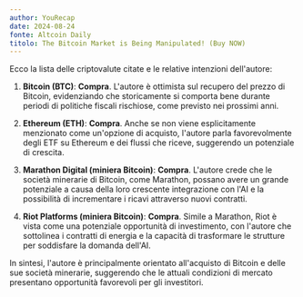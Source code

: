 ```yaml
---
author: YouRecap
date: 2024-08-24
fonte: Altcoin Daily
titolo: The Bitcoin Market is Being Manipulated! (Buy NOW)
---
```


Ecco la lista delle criptovalute citate e le relative intenzioni dell'autore:

1. **Bitcoin (BTC)**: **Compra**. L'autore è ottimista sul recupero del prezzo di Bitcoin, evidenziando che storicamente si comporta bene durante periodi di politiche fiscali rischiose, come previsto nei prossimi anni.

2. **Ethereum (ETH)**: **Compra**. Anche se non viene esplicitamente menzionato come un'opzione di acquisto, l'autore parla favorevolmente degli ETF su Ethereum e dei flussi che riceve, suggerendo un potenziale di crescita.

3. **Marathon Digital (miniera Bitcoin)**: **Compra**. L'autore crede che le società minerarie di Bitcoin, come Marathon, possano avere un grande potenziale a causa della loro crescente integrazione con l'AI e la possibilità di incrementare i ricavi attraverso nuovi contratti.

4. **Riot Platforms (miniera Bitcoin)**: **Compra**. Simile a Marathon, Riot è vista come una potenziale opportunità di investimento, con l'autore che sottolinea i contratti di energia e la capacità di trasformare le strutture per soddisfare la domanda dell'AI.

In sintesi, l'autore è principalmente orientato all'acquisto di Bitcoin e delle sue società minerarie, suggerendo che le attuali condizioni di mercato presentano opportunità favorevoli per gli investitori.
